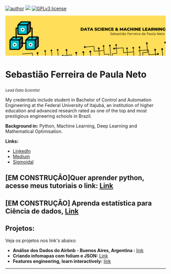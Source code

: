 [![author](https://img.shields.io/badge/author-Tiao553-yellow.svg)](https://www.linkedin.com/in/sebasti%C3%A3o-ferreira-de-paula-neto-84673216b/) [![](https://img.shields.io/badge/python-3.7+-blue.svg)](https://www.python.org/downloads/release/python-365/) [![GPLv3 license](https://img.shields.io/badge/License-GPLv3-brightgreen.svg)](http://perso.crans.org/besson/LICENSE.html) 
<p align="center">
  <img src="Banner.png" >
</p>

# Sebastião Ferreira de Paula Neto
<sub>*Lead Data Scientist*</sub>

My credentials include student in Bachelor of Control and Automation Engineering at the Federal University of Itajubá, an institution of higher education and advanced research rated as one of the top and most prestigious engineering schools in Brazil.

**Background in:** Python, Machine Learning, Deep Learning and Mathematical Optimisation.

**Links:**
* [LinkedIn](https://www.linkedin.com/in/sebasti%C3%A3o-ferreira-de-paula-neto-84673216b/)
* [Medium](https://medium.com/@sebastiao553)
* [Sigmoidal](https://sigmoidal.ai/)

## **[EM CONSTRUÇÃO]Quer aprender python, acesse meus tutoriais o link:**  [Link](https://github.com/Tiao553/Learing_of_python)
## **[EM CONSTRUÇÃO] Aprenda estatística para Ciência de dados,** [Link](https://bit.ly/3u8RfqT)


## Projetos:
Veja os projetos nos link's abaixo: 

* **Análise dos Dados do Airbnb - Buenos Aires, Argentina :** [link](https://bit.ly/3oEmHsP)
* **Criando infomapas com folium e JSON:** [Link](https://bit.ly/2NgjB1e)
* **Features engineering, learn interactively:** [link](https://www.linkedin.com/pulse/would-you-like-see-interactive-form-feature-ferreira-de-paula-neto/?trackingId=aGkbqpVpQ%2BqLf4YjyiANsA%3D%3D)

---
